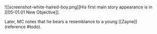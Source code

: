 ![[screenshot-white-haired-boy.png]]His first main story appearance is in [[05-01.01 New Objective]].

Later, MC notes that he bears a resemblance to a young [[Zayne]] (reference #todo).